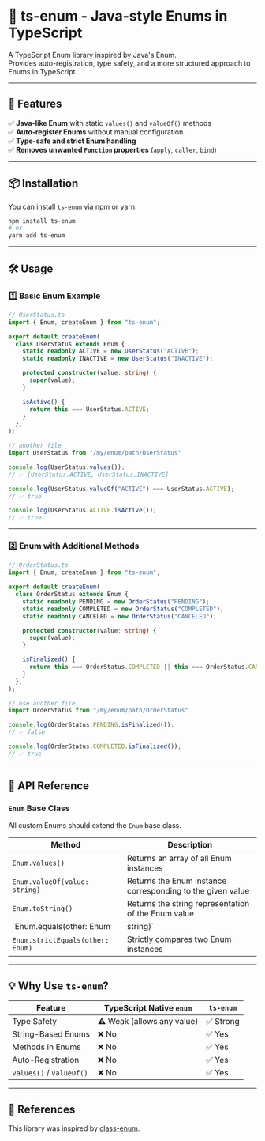 # 🚀 ts-enum - Java-style Enums in TypeScript

A TypeScript Enum library inspired by Java's Enum.  
Provides auto-registration, type safety, and a more structured approach to Enums in TypeScript.

---

## 📌 Features
✅ **Java-like Enum** with static `values()` and `valueOf()` methods  
✅ **Auto-register Enums** without manual configuration  
✅ **Type-safe and strict Enum handling**  
✅ **Removes unwanted `Function` properties** (`apply`, `caller`, `bind`)  

---

## 📦 Installation
You can install `ts-enum` via npm or yarn:

```sh
npm install ts-enum
# or
yarn add ts-enum
```

---

## 🛠️ Usage

### 1️⃣ Basic Enum Example
```typescript
// UserStatus.ts
import { Enum, createEnum } from "ts-enum";

export default createEnum(
  class UserStatus extends Enum {
    static readonly ACTIVE = new UserStatus("ACTIVE");
    static readonly INACTIVE = new UserStatus("INACTIVE");

    protected constructor(value: string) {
      super(value);
    }

    isActive() {
      return this === UserStatus.ACTIVE;
    }
  },
);

// another file
import UserStatus from "/my/enum/path/UserStatus"

console.log(UserStatus.values()); 
// ✅ [UserStatus.ACTIVE, UserStatus.INACTIVE]

console.log(UserStatus.valueOf("ACTIVE") === UserStatus.ACTIVE); 
// ✅ true

console.log(UserStatus.ACTIVE.isActive()); 
// ✅ true
```

---

### 2️⃣ Enum with Additional Methods
```typescript
// OrderStatus.ts
import { Enum, createEnum } from "ts-enum";

export default createEnum(
  class OrderStatus extends Enum {
    static readonly PENDING = new OrderStatus("PENDING");
    static readonly COMPLETED = new OrderStatus("COMPLETED");
    static readonly CANCELED = new OrderStatus("CANCELED");

    protected constructor(value: string) {
      super(value);
    }

    isFinalized() {
      return this === OrderStatus.COMPLETED || this === OrderStatus.CANCELED;
    }
  },
);

// use another file
import OrderStatus from "/my/enum/path/OrderStatus"

console.log(OrderStatus.PENDING.isFinalized()); 
// ✅ false

console.log(OrderStatus.COMPLETED.isFinalized()); 
// ✅ true
```

---

## 🎯 API Reference

### `Enum` Base Class
All custom Enums should extend the `Enum` base class.

| Method | Description |
|--------|-------------|
| `Enum.values()` | Returns an array of all Enum instances |
| `Enum.valueOf(value: string)` | Returns the Enum instance corresponding to the given value |
| `Enum.toString()` | Returns the string representation of the Enum value |
| `Enum.equals(other: Enum | string)` | Checks if two Enum values are equal |
| `Enum.strictEquals(other: Enum)` | Strictly compares two Enum instances |

---

## 💡 Why Use `ts-enum`?

| Feature | TypeScript Native `enum` | `ts-enum` |
|---------|------------------|------------|
| Type Safety | ⚠️ Weak (allows any value) | ✅ Strong |
| String-Based Enums | ❌ No | ✅ Yes |
| Methods in Enums | ❌ No | ✅ Yes |
| Auto-Registration | ❌ No | ✅ Yes |
| `values()` / `valueOf()` | ❌ No | ✅ Yes |


---

## 📌 References  
This library was inspired by [class-enum](https://github.com/banlife/class-enum).
